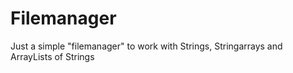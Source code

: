 # Filemanager
Just a simple "filemanager" to work with Strings, Stringarrays and ArrayLists of Strings
